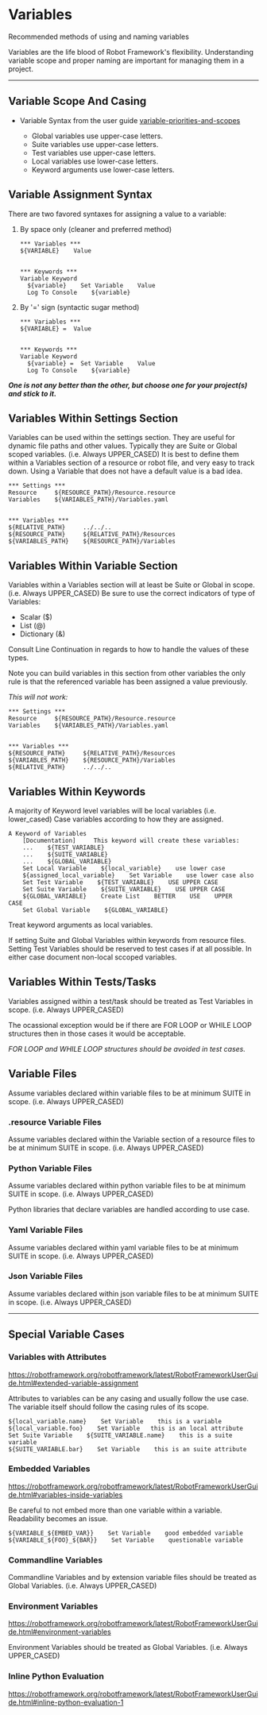 # Variables

Recommended methods of using and naming variables

Variables are the life blood of Robot Framework's flexibility.
Understanding variable scope and proper naming are important for managing them in a project.

---

## Variable Scope And Casing

- Variable Syntax from the user guide [variable-priorities-and-scopes](https://robotframework.org/robotframework/latest/RobotFrameworkUserGuide.html#variable-priorities-and-scopes)

  - Global variables use upper-case letters.
  - Suite variables use upper-case letters.
  - Test variables use upper-case letters.
  - Local variables use lower-case letters.
  - Keyword arguments use lower-case letters.

## Variable Assignment Syntax

There are two favored syntaxes for assigning a value to a variable:

1. By space only (cleaner and preferred method)

    ```Robot
    *** Variables ***
    ${VARIABLE}    Value


    *** Keywords ***
    Variable Keyword
      ${variable}    Set Variable    Value
      Log To Console    ${variable}
    ```

2. By '=' sign (syntactic sugar method)

    ```Robot
    *** Variables ***
    ${VARIABLE} =  Value


    *** Keywords ***
    Variable Keyword
      ${variable} =  Set Variable    Value
      Log To Console    ${variable}
    ```

**_One is not any better than the other, but choose one for your project(s) and stick to it._**

## Variables Within Settings Section

Variables can be used within the settings section.
They are useful for dynamic file paths and other values.
Typically they are Suite or Global scoped variables. (i.e. Always UPPER_CASED)
It is best to define them within a Variables section of a resource or robot file, and very easy to track down.
Using a Variable that does not have a default value is a bad idea.

```robot
*** Settings ***
Resource     ${RESOURCE_PATH}/Resource.resource
Variables    ${VARIABLES_PATH}/Variables.yaml


*** Variables ***
${RELATIVE_PATH}     ../../..
${RESOURCE_PATH}     ${RELATIVE_PATH}/Resources
${VARIABLES_PATH}    ${RESOURCE_PATH}/Variables
```

## Variables Within Variable Section

Variables within a Variables section will at least be Suite or Global in scope. (i.e. Always UPPER_CASED)
Be sure to use the correct indicators of type of Variables:

- Scalar ($)
- List (@)
- Dictionary (&)

Consult Line Continuation in regards to how to handle the values of these types.

Note you can build variables in this section from other variables the only rule is that the referenced variable has been assigned a value previously.

*This will not work:*

```robot
*** Settings ***
Resource     ${RESOURCE_PATH}/Resource.resource
Variables    ${VARIABLES_PATH}/Variables.yaml


*** Variables ***
${RESOURCE_PATH}     ${RELATIVE_PATH}/Resources
${VARIABLES_PATH}    ${RESOURCE_PATH}/Variables
${RELATIVE_PATH}     ../../..
```

## Variables Within Keywords

A majority of Keyword level variables will be local variables (i.e. lower_cased)
Case variables according to how they are assigned.

```robot
A Keyword of Variables
    [Documentation]     This keyword will create these variables:
    ...    ${TEST_VARIABLE}
    ...    ${SUITE_VARIABLE}
    ...    ${GLOBAL_VARIABLE}
    Set Local Variable    ${local_variable}    use lower case
    ${assigned_local_variable}    Set Variable    use lower case also
    Set Test Variable    ${TEST_VARIABLE}    USE UPPER CASE
    Set Suite Variable    ${SUITE_VARIABLE}    USE UPPER CASE
    ${GLOBAL_VARIABLE}    Create List    BETTER    USE    UPPER    CASE
    Set Global Variable    ${GLOBAL_VARIABLE}
```

Treat keyword arguments as local variables.

If setting Suite and Global Variables within keywords from resource files.
Setting Test Variables should be reserved to test cases if at all possible.
In either case document non-local sccoped variables.

## Variables Within Tests/Tasks

Variables assigned within a test/task should be treated as Test Variables in scope. (i.e. Always UPPER_CASED)

The ocassional exception would be if there are FOR LOOP or WHILE LOOP structures then in those cases it would be acceptable.

*FOR LOOP and WHILE LOOP structures should be avoided in test cases.*

## Variable Files

Assume variables declared within variable files to be at minimum SUITE in scope. (i.e. Always UPPER_CASED)

### .resource Variable Files

Assume variables declared within the Variable section of a resource files to be at minimum SUITE in scope. (i.e. Always UPPER_CASED)

### Python Variable Files

Assume variables declared within python variable files to be at minimum SUITE in scope. (i.e. Always UPPER_CASED)

Python libraries that declare variables are handled according to use case.

### Yaml Variable Files

Assume variables declared within yaml variable files to be at minimum SUITE in scope. (i.e. Always UPPER_CASED)

### Json Variable Files

Assume variables declared within json variable files to be at minimum SUITE in scope. (i.e. Always UPPER_CASED)

---

## Special Variable Cases

### Variables with Attributes

<https://robotframework.org/robotframework/latest/RobotFrameworkUserGuide.html#extended-variable-assignment>

Attributes to variables can be any casing and usually follow the use case.
The variable itself should follow the casing rules of its scope.

```robot
${local_variable.name}    Set Variable    this is a variable
${local_variable.foo}    Set Variable   this is an local attribute
Set Suite Variable    ${SUITE_VARIABLE.name}    this is a suite variable
${SUITE_VARIABLE.bar}    Set Variable    this is an suite attribute
```

### Embedded Variables

<https://robotframework.org/robotframework/latest/RobotFrameworkUserGuide.html#variables-inside-variables>

Be careful to not embed more than one variable within a variable.
Readability becomes an issue.

```robot
${VARIABLE_${EMBED_VAR}}    Set Variable    good embedded variable
${VARIABLE_${FOO}_${BAR}}    Set Variable    questionable variable
```

### Commandline Variables

Commandline Variables and by extension variable files should be treated as Global Variables. (i.e. Always UPPER_CASED)

### Environment Variables

<https://robotframework.org/robotframework/latest/RobotFrameworkUserGuide.html#environment-variables>

Environment Variables should be treated as Global Variables. (i.e. Always UPPER_CASED)

### Inline Python Evaluation

<https://robotframework.org/robotframework/latest/RobotFrameworkUserGuide.html#inline-python-evaluation-1>
